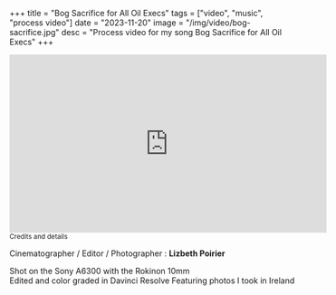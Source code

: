 +++
title = "Bog Sacrifice for All Oil Execs"
tags = ["video", "music", "process video"]
date = "2023-11-20"
image = "/img/video/bog-sacrifice.jpg"
desc = "Process video for my song Bog Sacrifice for All Oil Execs"
+++

<div class="youtube-video-container">
<iframe width="560" height="315" src="https://www.youtube.com/embed/93NPc2RQ2qg" title="YouTube video player" frameborder="0" allow="accelerometer; autoplay; clipboard-write; encrypted-media; gyroscope; picture-in-picture" allowfullscreen></iframe>
</div>

<div class="credits medium-padding-top">
<small>Credits and details</small>  

Cinematographer / Editor / Photographer : **Lizbeth Poirier**  

Shot on the Sony A6300 with the Rokinon 10mm   
Edited and color graded in Davinci Resolve
Featuring photos I took in Ireland

</div>
